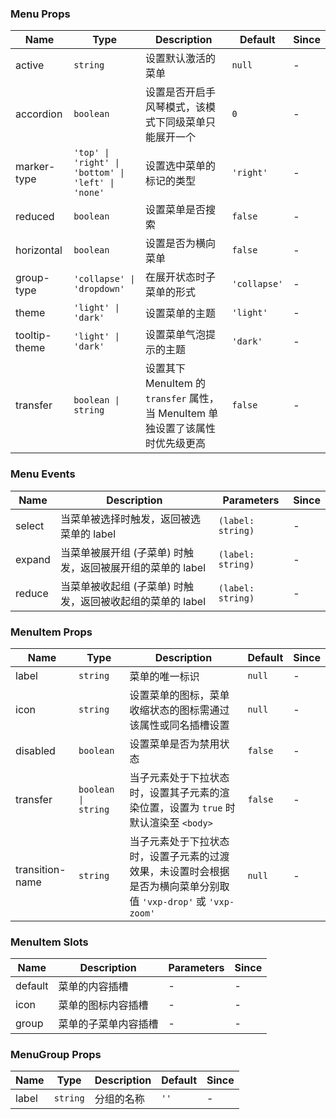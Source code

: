 ### Menu Props

| Name          | Type                                               | Description                                                                           | Default       | Since |
| ------------- | -------------------------------------------------- | ------------------------------------------------------------------------------ | ------------ | --- |
| active        | `string`                                           | 设置默认激活的菜单                                                             | `null`       | - |
| accordion     | `boolean`                                          | 设置是否开启手风琴模式，该模式下同级菜单只能展开一个                           | `0`          | - |
| marker-type   | `'top' \| 'right' \| 'bottom' \| 'left' \| 'none'` | 设置选中菜单的标记的类型                                                       | `'right'`    | - |
| reduced       | `boolean`                                          | 设置菜单是否搜索                                                               | `false`      | - |
| horizontal    | `boolean`                                          | 设置是否为横向菜单                                                             | `false`      | - |
| group-type    | `'collapse' \| 'dropdown'`                         | 在展开状态时子菜单的形式                                                       | `'collapse'` | - |
| theme         | `'light' \| 'dark'`                                | 设置菜单的主题                                                                 | `'light'`    | - |
| tooltip-theme | `'light' \| 'dark'`                                | 设置菜单气泡提示的主题                                                         | `'dark'`     | - |
| transfer      | `boolean \| string`                                | 设置其下 MenuItem 的 `transfer` 属性，当 MenuItem 单独设置了该属性时优先级更高 | `false`      | - |

### Menu Events

| Name   | Description                                                       | Parameters              | Since |
| ------ | ---------------------------------------------------------- | ----------------- | --- |
| select | 当菜单被选择时触发，返回被选菜单的 label                   | `(label: string)` | - |
| expand | 当菜单被展开组 (子菜单) 时触发，返回被展开组的菜单的 label | `(label: string)` | - |
| reduce | 当菜单被收起组 (子菜单) 时触发，返回被收起组的菜单的 label | `(label: string)` | - |

### MenuItem Props

| Name            | Type                | Description                                                                                    | Default  | Since |
| --------------- | ------------------- | --------------------------------------------------------------------------------------- | ------- | --- |
| label           | `string`            | 菜单的唯一标识                                                                          | `null`  | - |
| icon            | `string`            | 设置菜单的图标，菜单收缩状态的图标需通过该属性或同名插槽设置                            | `null`  | - |
| disabled        | `boolean`           | 设置菜单是否为禁用状态                                                                  | `false` | - |
| transfer        | `boolean \| string` | 当子元素处于下拉状态时，设置其子元素的渲染位置，设置为 `true` 时默认渲染至 `<body>`                             | `false` | - |
| transition-name | `string`            | 当子元素处于下拉状态时，设置子元素的过渡效果，未设置时会根据是否为横向菜单分别取值 `'vxp-drop'` 或 `'vxp-zoom'` | `null`  | - |

### MenuItem Slots

| Name    | Description                 | Parameters | Since |
| ------- | -------------------- | ---- | --- |
| default | 菜单的内容插槽       | -    | - |
| icon    | 菜单的图标内容插槽   | -    | - |
| group   | 菜单的子菜单内容插槽 | -    | - |

### MenuGroup Props

| Name  | Type     | Description       | Default | Since |
| ----- | -------- | ---------- | ------ | --- |
| label | `string` | 分组的名称 | `''`   | - |
